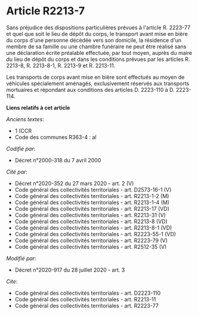 # Article R2213-7

Sans préjudice des dispositions particulières prévues à l'article R. 2223-77 et quel que soit le lieu de dépôt du corps, le
transport avant mise en bière du corps d'une personne décédée vers son domicile, la résidence d'un membre de sa famille ou
une chambre funéraire ne peut être réalisé sans une déclaration écrite préalable effectuée, par tout moyen, auprès du maire
du lieu de dépôt du corps et dans les conditions prévues par les articles R. 2213-8, R. 2213-8-1, R. 2213-9 et R. 2213-11. 

Les transports de corps avant mise en bière sont effectués au moyen de véhicules spécialement aménagés, exclusivement
réservés aux transports mortuaires et répondant aux conditions des articles D. 2223-110 à D. 2223-114.

**Liens relatifs à cet article**

_Anciens textes_:

  - 1 (CCR
  - Code des communes R363-4 : al

_Codifié par_:

  - Décret n°2000-318 du 7 avril 2000

_Cité par_:

  - Décret n°2020-352 du 27 mars 2020 - art. 2 (V)
  - Code général des collectivités territoriales - art. D2573-16-1 (V)
  - Code général des collectivités territoriales - art. R2213-1-2 (M)
  - Code général des collectivités territoriales - art. R2213-1-4 (M)
  - Code général des collectivités territoriales - art. R2213-17 (VD)
  - Code général des collectivités territoriales - art. R2213-31 (V)
  - Code général des collectivités territoriales - art. R2213-8 (VD)
  - Code général des collectivités territoriales - art. R2213-8-1 (VD)
  - Code général des collectivités territoriales - art. R2223-55-1 (VD)
  - Code général des collectivités territoriales - art. R2223-79 (V)
  - Code général des collectivités territoriales - art. R2512-35 (V)

_Modifié par_:

  - Décret n°2020-917 du 28 juillet 2020 - art. 3

_Cite_:

  - Code général des collectivités territoriales - art. D2223-110
  - Code général des collectivités territoriales - art. R2213-11
  - Code général des collectivités territoriales - art. R2223-77
